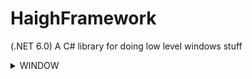 # HaighFramework
(.NET 6.0) A C# library for doing low level windows stuff

<details><summary>WINDOW</summary>

#### Create and loop a window using the IWindow interface:
```
WindowSettings WindowSettings = new()
{
    Width = 800,
    Height = 600,
    Centre = true,
    Title = "Haighframework Tester",
};

IWindow window = new HaighWindow(windowSettings);

while (window.IsOpen)
{
    window.ProcessEvents();
    
    //Game Loop Here
}
```

</details>
